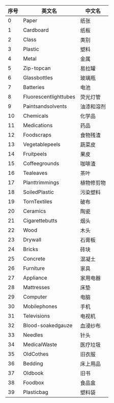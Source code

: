 | 序号 | 英文名                | 中文名     |
| ---- | --------------------- | ---------- |
| 0    | Paper                 | 纸张       |
| 1    | Cardboard             | 纸板       |
| 2    | Class                 | 类别       |
| 3    | Plastic               | 塑料       |
| 4    | Metal                 | 金属       |
| 5    | Zip-topcan            | 易拉罐     |
| 6    | Glassbottles          | 玻璃瓶     |
| 7    | Batteries             | 电池       |
| 8    | Fluorescentlighttubes | 荧光灯管   |
| 9    | Paintsandsolvents     | 油漆和溶剂 |
| 10   | Chemicals             | 化学品     |
| 11   | Medications           | 药品       |
| 12   | Foodscraps            | 食物残渣   |
| 13   | Vegetablepeels        | 蔬菜皮     |
| 14   | Fruitpeels            | 果皮       |
| 15   | Coffeegrounds         | 咖啡渣     |
| 16   | Tealeaves             | 茶叶       |
| 17   | Planttrimmings        | 植物修剪物 |
| 18   | SoiledPlastic         | 污染塑料   |
| 19   | TornTextiles          | 破布       |
| 20   | Ceramics              | 陶瓷       |
| 21   | Cigarettebutts        | 烟头       |
| 22   | Wood                  | 木头       |
| 23   | Drywall               | 石膏板     |
| 24   | Bricks                | 砖块       |
| 25   | Concrete              | 混凝土     |
| 26   | Furniture             | 家具       |
| 27   | Appliance             | 家用电器   |
| 28   | Mattresses            | 床垫       |
| 29   | Computer              | 电脑       |
| 30   | Mobilephones          | 手机       |
| 31   | Televisions           | 电视机     |
| 32   | Blood-soakedgauze     | 血浸纱布   |
| 33   | Needles               | 针头       |
| 34   | MedicalWaste          | 医疗垃圾   |
| 35   | OldCothes             | 旧衣服     |
| 36   | Bedding               | 床上用品   |
| 37   | Oldbook               | 旧书       |
| 38   | Foodbox               | 食品盒     |
| 39   | Plasticbag            | 塑料袋     |
